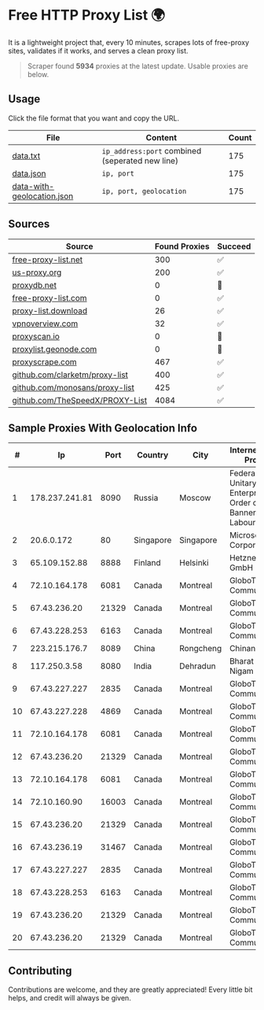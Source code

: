 
# Free HTTP Proxy List 🌍

It is a lightweight project that, every 10 minutes, scrapes lots of free-proxy sites, validates if it works, and serves a clean proxy list.


> Scraper found **5934** proxies at the latest update. Usable proxies are below.

## Usage

Click the file format that you want and copy the URL.


|File|Content|Count|
|----|-------|-----|
|[data.txt](https://raw.githubusercontent.com/themiralay/Proxy-List-World/master/data.txt)|`ip_address:port` combined (seperated new line)|175|
|[data.json](https://raw.githubusercontent.com/themiralay/Proxy-List-World/master/data.json)|`ip, port`|175|
|[data-with-geolocation.json](https://raw.githubusercontent.com/themiralay/Proxy-List-World/master/data-with-geolocation.json)|`ip, port, geolocation`|175|

## Sources

|Source|Found Proxies|Succeed|
|------|-------------|-------|
|[free-proxy-list.net](https://free-proxy-list.net)|300|✅|
|[us-proxy.org](https://www.us-proxy.org)|200|✅|
|[proxydb.net](http://proxydb.net)|0|🚫|
|[free-proxy-list.com](https://free-proxy-list.com/?page=&port=&type%5B%5D=http&type%5B%5D=https&up_time=0&search=Search)|0|✅|
|[proxy-list.download](https://www.proxy-list.download/HTTP)|26|✅|
|[vpnoverview.com](https://vpnoverview.com/privacy/anonymous-browsing/free-proxy-servers)|32|✅|
|[proxyscan.io](https://www.proxyscan.io)|0|🚫|
|[proxylist.geonode.com](https://proxylist.geonode.com/api/proxy-list?limit=300&page=1&sort_by=lastChecked&sort_type=desc&protocols=http,https)|0|🚫|
|[proxyscrape.com](https://api.proxyscrape.com/v2/?request=displayproxies&protocol=http&timeout=10000&country=all&ssl=all&anonymity=all)|467|✅|
|[github.com/clarketm/proxy-list](https://raw.githubusercontent.com/clarketm/proxy-list/master/proxy-list-raw.txt)|400|✅|
|[github.com/monosans/proxy-list](https://raw.githubusercontent.com/monosans/proxy-list/main/proxies/http.txt)|425|✅|
|[github.com/TheSpeedX/PROXY-List](https://raw.githubusercontent.com/TheSpeedX/PROXY-List/master/http.txt)|4084|✅|


## Sample Proxies With Geolocation Info

|#|Ip|Port|Country|City|Internet Service Provider|
|-|--|----|-------|----|-------------------------|
|1|178.237.241.81|8090|Russia|Moscow|Federal State Unitary Enterprise of the Order of the Red Banner of Labour "Russ|
|2|20.6.0.172|80|Singapore|Singapore|Microsoft Corporation|
|3|65.109.152.88|8888|Finland|Helsinki|Hetzner Online GmbH|
|4|72.10.164.178|6081|Canada|Montreal|GloboTech Communications|
|5|67.43.236.20|21329|Canada|Montreal|GloboTech Communications|
|6|67.43.228.253|6163|Canada|Montreal|GloboTech Communications|
|7|223.215.176.7|8089|China|Rongcheng|Chinanet|
|8|117.250.3.58|8080|India|Dehradun|Bharat Sanchar Nigam Ltd|
|9|67.43.227.227|2835|Canada|Montreal|GloboTech Communications|
|10|67.43.227.228|4869|Canada|Montreal|GloboTech Communications|
|11|72.10.164.178|6081|Canada|Montreal|GloboTech Communications|
|12|67.43.236.20|21329|Canada|Montreal|GloboTech Communications|
|13|72.10.164.178|6081|Canada|Montreal|GloboTech Communications|
|14|72.10.160.90|16003|Canada|Montreal|GloboTech Communications|
|15|67.43.236.20|21329|Canada|Montreal|GloboTech Communications|
|16|67.43.236.19|31467|Canada|Montreal|GloboTech Communications|
|17|67.43.227.227|2835|Canada|Montreal|GloboTech Communications|
|18|67.43.228.253|6163|Canada|Montreal|GloboTech Communications|
|19|67.43.236.20|21329|Canada|Montreal|GloboTech Communications|
|20|67.43.236.20|21329|Canada|Montreal|GloboTech Communications|



## Contributing

Contributions are welcome, and they are greatly appreciated! Every
little bit helps, and credit will always be given.

